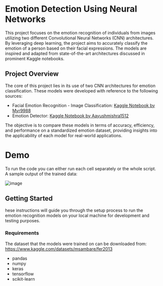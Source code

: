 # Emotion Detection Using Neural Networks
This project focuses on the emotion recognition of individuals from images utilizing two different Convolutional Neural Networks (CNN) architectures. By leveraging deep learning, the project aims to accurately classify the emotion of a person based on their facial expressions. The models are inspired and adapted from state-of-the-art architectures discussed in prominent Kaggle notebooks.

## Project Overview

The core of this project lies in its use of two CNN architectures for emotion classification. These models were developed with reference to the following sources:

- Facial Emotion Recognition - Image Classification: [Kaggle Notebook by Myr9988](https://www.kaggle.com/code/myr9988/facial-emotion-recognition-image-classification)
- Emotion Detector: [Kaggle Notebook by Aayushmishra1512](https://www.kaggle.com/code/aayushmishra1512/emotion-detector/notebook)

The objective is to compare these models in terms of accuracy, efficiency, and performance on a standardized emotion dataset, providing insights into the applicability of each model for real-world applications.

# Demo

To run the code you can either run each cell separately or the whole script. A sample output of the trained data:

![image](https://github.com/pvalia/Emotion-Recognition/assets/77172929/0a6d1389-6dce-447e-9e50-def16d4d6491)

## Getting Started

hese instructions will guide you through the setup process to run the emotion recognition models on your local machine for development and testing purposes.

### Requirements
The dataset that the models were trained on can be downloaded from: https://www.kaggle.com/datasets/msambare/fer2013

- pandas
- numpy
- keras
- tensorflow
- scikit-learn
